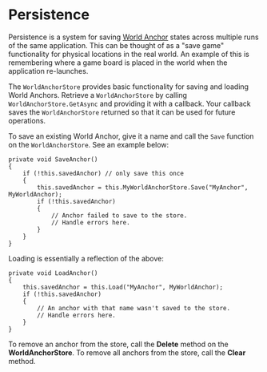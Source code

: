 Persistence
===========

Persistence is a system for saving [World Anchor](windowsholographic-anchors) states across multiple runs of the same application. This can be thought of as a "save game" functionality for physical locations in the real world. An example of this is remembering where a game board is placed in the world when the application re-launches.

The `WorldAnchorStore` provides basic functionality for saving and loading World Anchors. Retrieve a `WorldAnchorStore` by calling `WorldAnchorStore.GetAsync` and providing it with a callback. Your callback saves the `WorldAnchorStore` returned so that it can be used for future operations.

To save an existing World Anchor, give it a name and call the `Save` function on the `WorldAnchorStore`. See an example below:

````
private void SaveAnchor()
{
	if (!this.savedAnchor) // only save this once
	{
		this.savedAnchor = this.MyWorldAnchorStore.Save("MyAnchor", MyWorldAnchor);
		if (!this.savedAnchor)
		{
			// Anchor failed to save to the store.
			// Handle errors here.
		}
	}
}
````
Loading is essentially a reflection of the above:

````
private void LoadAnchor()
{
	this.savedAnchor = this.Load("MyAnchor", MyWorldAnchor);
	if (!this.savedAnchor)
	{
		// An anchor with that name wasn't saved to the store.  
		// Handle errors here.
	}
}
````

To remove an anchor from the store, call the __Delete__ method on the __WorldAnchorStore__.  To remove all anchors from the store, call the __Clear__ method.

